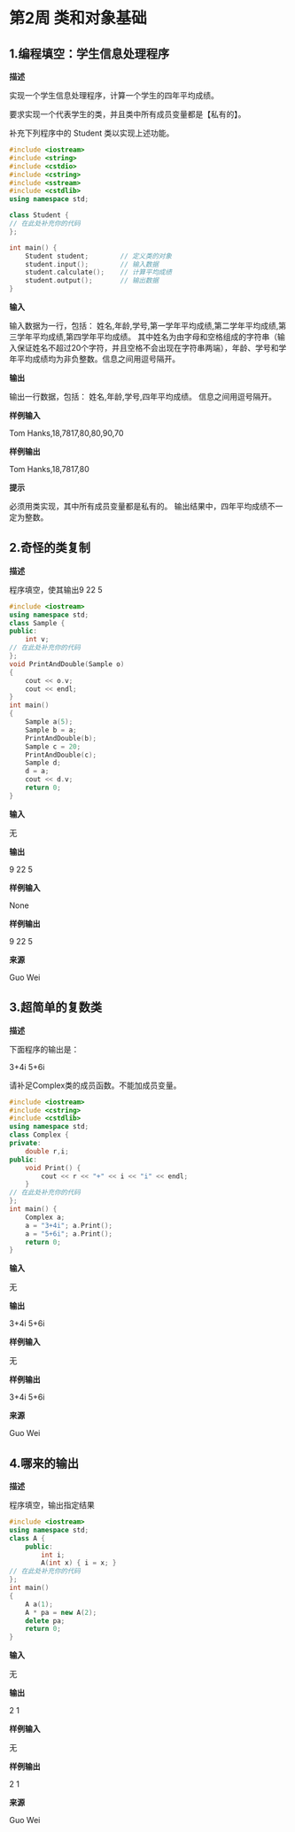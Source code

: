 # 第2周 类和对象基础

## 1.编程填空：学生信息处理程序

**描述**

实现一个学生信息处理程序，计算一个学生的四年平均成绩。

要求实现一个代表学生的类，并且类中所有成员变量都是【私有的】。

补充下列程序中的 Student 类以实现上述功能。

```C++
#include <iostream>
#include <string>
#include <cstdio>
#include <cstring>
#include <sstream>
#include <cstdlib>
using namespace std;

class Student {
// 在此处补充你的代码
};

int main() {
	Student student;        // 定义类的对象
	student.input();        // 输入数据
	student.calculate();    // 计算平均成绩
	student.output();       // 输出数据
}
```

**输入**

输入数据为一行，包括：
姓名,年龄,学号,第一学年平均成绩,第二学年平均成绩,第三学年平均成绩,第四学年平均成绩。
其中姓名为由字母和空格组成的字符串（输入保证姓名不超过20个字符，并且空格不会出现在字符串两端），年龄、学号和学年平均成绩均为非负整数。信息之间用逗号隔开。

**输出**

输出一行数据，包括：
姓名,年龄,学号,四年平均成绩。
信息之间用逗号隔开。

**样例输入**

Tom Hanks,18,7817,80,80,90,70

**样例输出**

Tom Hanks,18,7817,80

**提示**

必须用类实现，其中所有成员变量都是私有的。
输出结果中，四年平均成绩不一定为整数。


## 2.奇怪的类复制

**描述**

程序填空，使其输出9 22 5

```C++
#include <iostream>
using namespace std;
class Sample {
public:
	int v;
// 在此处补充你的代码
};
void PrintAndDouble(Sample o)
{
	cout << o.v;
	cout << endl;
}
int main()
{
	Sample a(5);
	Sample b = a;
	PrintAndDouble(b);
	Sample c = 20;
	PrintAndDouble(c);
	Sample d;
	d = a;
	cout << d.v;
	return 0;
}
```

**输入**

无

**输出**

9
22
5

**样例输入**

None

**样例输出**

9
22
5

**来源**

Guo Wei


## 3.超简单的复数类

**描述**

下面程序的输出是：

3+4i 
5+6i

请补足Complex类的成员函数。不能加成员变量。

```C++
#include <iostream>
#include <cstring>
#include <cstdlib>
using namespace std;
class Complex {
private:
    double r,i;
public:
    void Print() {
        cout << r << "+" << i << "i" << endl;
    }
// 在此处补充你的代码
};
int main() {
    Complex a;
    a = "3+4i"; a.Print();
    a = "5+6i"; a.Print();
    return 0;
}
```

**输入**

无

**输出**

3+4i
5+6i

**样例输入**

无

**样例输出**

3+4i
5+6i

**来源**

Guo Wei

## 4.哪来的输出

**描述**

程序填空，输出指定结果 

```C++
#include <iostream>
using namespace std;
class A {
	public:
		int i;
		A(int x) { i = x; }
// 在此处补充你的代码
};
int main()
{
	A a(1);
	A * pa = new A(2);
	delete pa;
	return 0;
}
```

**输入**

无

**输出**

2
1

**样例输入**

无

**样例输出**

2
1

**来源**

Guo Wei
